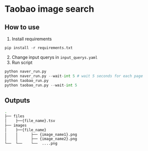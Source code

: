 # Taobao image search

## How to use
1. Install requirements
```python
pip install -r requirements.txt
```

2. Change input querys in `input_querys.yaml`
3. Run script
```python
python naver_run.py
python naver_run.py --wait-int 5 # wait 5 seconds for each page
python taobao_run.py
python taobao_run.py --wait-int 5
```

## Outputs
```bash
.
├── files
│    ├──{file_name}.tsv
├── images
│    ├──{file_name}
│    │      ├── {image_name1}.png
│    │      ├── {image_name2}.png
└──  └──    └──  ....png
 ```
